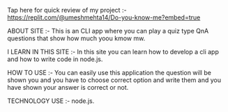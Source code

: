 Tap here for quick review of my project :- https://replit.com/@umeshmehta14/Do-you-know-me?embed=true

ABOUT SITE :- This is an CLI app where you can play a quiz type QnA questions that show how much yoou kmow mw.

I LEARN IN THIS SITE :- In this site you can learn how to develop a cli app and how to write code in node.js.

HOW TO USE :- You can easily use this application the question will be shown you and you have to choose correct option and write them and you have shown your answer is correct or not.

TECHNOLOGY USE :- node.js.
